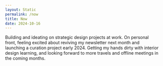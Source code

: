```yaml
---
layout: Static
permalink: /now
title: Now
date: 2024-10-16
---
```


Building and ideating on strategic design projects at work. On personal front, feeling excited about reviving my newsletter next month and launching a curation project early 2024. Getting my hands dirty with interior design learning, and looking forward to more travels and offline meetings in the coming months.